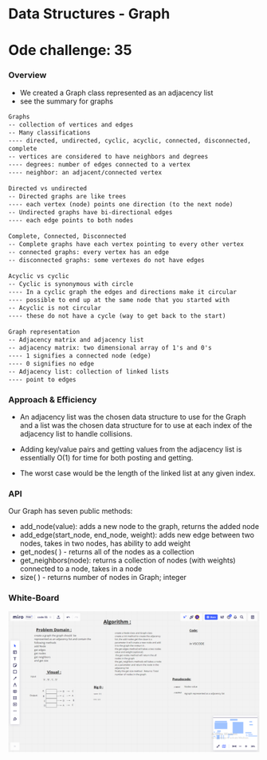 # Data Structures - Graph
# Ode challenge: 35


### Overview
- We created a Graph class represented as an adjacency list
- see the summary for graphs 

```
Graphs
-- collection of vertices and edges
-- Many classifications
---- directed, undirected, cyclic, acyclic, connected, disconnected, complete
-- vertices are considered to have neighbors and degrees
---- degrees: number of edges connected to a vertex
---- neighbor: an adjacent/connected vertex

Directed vs undirected
-- Directed graphs are like trees
---- each vertex (node) points one direction (to the next node)
-- Undirected graphs have bi-directional edges
---- each edge points to both nodes

Complete, Connected, Disconnected
-- Complete graphs have each vertex pointing to every other vertex
-- connected graphs: every vertex has an edge
-- disconnected graphs: some vertexes do not have edges

Acyclic vs cyclic
-- Cyclic is synonymous with circle
---- In a cyclic graph the edges and directions make it circular
---- possible to end up at the same node that you started with
-- Acyclic is not circular
---- these do not have a cycle (way to get back to the start)

Graph representation
-- Adjacency matrix and adjacency list
-- adjacency matrix: two dimensional array of 1's and 0's
---- 1 signifies a connected node (edge)
---- 0 signifies no edge
-- Adjacency list: collection of linked lists
---- point to edges
```

### Approach & Efficiency
- An adjacency list was the chosen data structure to use for the Graph and a list was the chosen data structure for to use at each index of the adjacency list to handle collisions.

- Adding key/value pairs and getting values from the adjacency list is essentially O(1) for time for both posting and getting. 
- The worst case would be the length of the linked list at any given index. 

### API
Our Graph has seven public methods:

- add_node(value): adds a new node to the graph, returns the added node
- add_edge(start_node, end_node, weight): adds new edge between two nodes, takes in two nodes, has ability to add weight
- get_nodes( ) - returns all of the nodes as a collection
- get_neighbors(node): returns a collection of nodes (with weights) connected to a node, takes in a node
- size( ) - returns number of nodes in Graph; integer

### White-Board
![](graph.png)